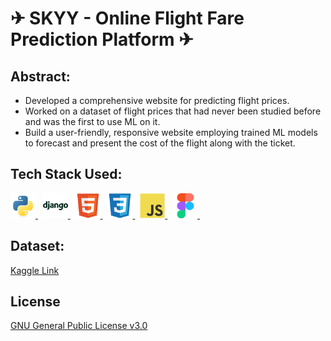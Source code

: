 # ✈ SKYY - Online Flight Fare Prediction Platform  ✈

## Abstract:
  - Developed a comprehensive website for predicting flight prices.
  - Worked on a dataset of flight prices that had never been studied before and was the first to use ML on it.
  - Build a user-friendly, responsive website employing trained ML models to forecast and present the cost of the flight along with the ticket.

## Tech Stack Used:
<div>
  <a href="https://www.python.org/">
    <img src="https://github.com/devicons/devicon/blob/master/icons/python/python-original.svg" title="Python" alt="Python" width="40" height="40"/>
  </a>&nbsp;
   <a href="https://www.djangoproject.com/">
    <img src="https://github.com/devicons/devicon/blob/master/icons/django/django-plain-wordmark.svg" title="Django" alt="Django" width="40" height="40"/>
  </a>&nbsp;
   <a href="https://devdocs.io/html/">
    <img src="https://github.com/devicons/devicon/blob/master/icons/html5/html5-original.svg" title="HTML" alt="HTML" width="40" height="40"/>
  </a>&nbsp;
  <a href="https://devdocs.io/css/">
    <img src="https://github.com/devicons/devicon/blob/master/icons/css3/css3-original.svg" title="CSS" alt="CSS" width="40" height="40"/>
  </a>&nbsp;
  <a href="https://developer.mozilla.org/en-US/docs/Web/javascript/">
    <img src="https://github.com/devicons/devicon/blob/master/icons/javascript/javascript-original.svg" title="JS" alt="JS" width="40" height="40"/>
  </a>&nbsp;
    <a href="https://www.figma.com/">
    <img src="https://github.com/devicons/devicon/blob/master/icons/figma/figma-original.svg" title="Figma" alt="Figma" width="40" height="40"/>
  </a>&nbsp;
 </div>


## Dataset:

[Kaggle Link](https://www.kaggle.com/datasets/promptcloud/easemytrip-flight-fare-details-2020)

## License

[GNU General Public License v3.0](LICENSE)
